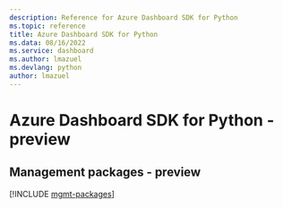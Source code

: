 ```yaml
---
description: Reference for Azure Dashboard SDK for Python
ms.topic: reference
title: Azure Dashboard SDK for Python
ms.data: 08/16/2022
ms.service: dashboard
ms.author: lmazuel
ms.devlang: python
author: lmazuel
---
```

# Azure Dashboard SDK for Python - preview

## Management packages - preview
[!INCLUDE [mgmt-packages](dashboard-mgmt-index.md)]